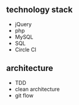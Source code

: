 ## technology stack

- jQuery
- php
- MySQL
- SQL
- Circle CI

## architecture

- TDD
- clean architecture
- git flow

